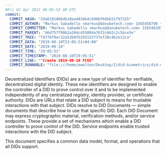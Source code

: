 ```yaml
---
#Fri 02 Apr 2021 06:05:53 AM UTC
commit:
  COMMIT_HASH: "2da6101866db18ea4834bdc9d0bf66b621f97325"
  COMMIT_AUTHOR: "Markus Sabadello <markus@danubetech.com> 1565458790 +0400"
  COMMIT_COMMITTER: "Markus Sabadello <markus@danubetech.com> 1565463951 +0400"
  COMMIT_PARENT: "46d757f90b2a204c455084a76f2c662c2c5bce5e"
  COMMIT_TREE: "fd776f8ec32a52b0fb291532737ef28c4b2e12ca"
  COMMIT_DATA: "2019-08-10T23:05:51+04:00"
  COMMIT_DATE: "2019-08-10"
  COMMIT_TIME: "19:05:51"
  COMMIT_TIMESTAMP: "2019-08-10T19:05:51"
  COMMIT_LINE: ""Create 2019-08-10 FCGS"
  COMMIT_RUNNABLE: "file:///home/ewelton/Desktop/I/did-biometrics/did-core-dataset/analysis/gitinfo/2da6101866db18ea4834bdc9d0bf66b621f97325/snapshot/index.html"
---
```


<section id="abstract">
<p>
Decentralized Identifiers (DIDs) are a new type of identifier for
verifiable, decentralized digital identity. These new identifiers
are designed to enable the controller of a DID to prove control over
it and to be implemented independently of any centralized registry,
identity provider, or certificate authority. DIDs are URLs that relate
a <a>DID subject</a> to means for trustable interactions with that subject.
DIDs resolve to DID Documents — simple documents that describe how to
use that specific DID. Each DID Document may express cryptographic
material, verification methods, and/or service endpoints. These provide
a set of mechanisms which enable a <a>DID controller</a> to prove control of the
DID. Service endpoints enable trusted interactions with the <a>DID subject</a>.
    </p>
<p>
This document specifies a common data model, format, and operations that
all DIDs support.
    </p>
</section>

